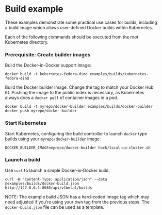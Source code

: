 # Build example

These examples demonstrate some practical use cases for builds, including a build image which allows user-defined Docker builds within Kubernetes.

Each of the following commands should be executed from the root Kubernetes directory.

### Prerequisite: Create builder images

Build the Docker-in-Docker support image:

    docker build -t kubernetes-fedora-dind examples/builds/kubernetes-fedora-dind

Build the Docker builder image. Change the tag to match your Docker Hub ID. Pushing the image to the public index is necessary, as Kubernetes always does a `docker pull` of container images in a pod.

    docker build -t myrepo/docker-builder examples/builds/docker-builder
    docker push myrepo/docker-builder

### Start Kubernetes

Start Kubernetes, configuring the build controller to launch `docker` type builds using your `myrepo/docker-builder` image:

    DOCKER_BUILDER_IMAGE=myrepo/docker-builder hack/local-up-cluster.sh

### Launch a build

Use `curl` to launch a simple Docker-in-Docker build:

    curl -H "Content-Type: application/json" --data @examples/builds/docker-build.json http://127.0.0.1:8080/api/v1beta1/builds

NOTE: The example build JSON has a hard-coded image tag which may need adjusted if you're using your own tag from the previous steps. The `docker-build.json` file can be used as a template.
